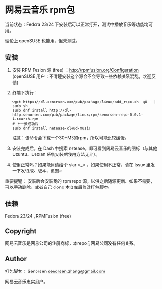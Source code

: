 # 网易云音乐 rpm包
当前状态：Fedora 23/24 下安装后可以正常打开，测试中播放音乐等功能均可用。

理论上 openSUSE 也能用，但未测试。

## 安装
1. 安装 RPM Fusion 源 (free) ：http://rpmfusion.org/Configuration (openSUSE 用户：不清楚安装这个源会不会导致一些依赖关系混乱，欢迎反馈)
2. 终端下执行：
    
    ```
    wget https://dl.senorsen.com/pub/package/linux/add_repo.sh -qO - | sudo sh
    sudo dnf install http://dl-http.senorsen.com/pub/package/linux/rpm/senorsen-repo-0.0.1-1.noarch.rpm
    # 上一步成功后
    sudo dnf install netease-cloud-music
    ```
    注意：该命令会下载一个30+MB的rpm，所以可能比较缓慢。
3. 安装完成后，在 Dash 中搜索 netease，即可看到网易云音乐的图标（与其他 Ubuntu、Debian 系统安装后使用方法无异）。
4. 使用正常吗？如果能用请给个 star >\_< ，如果使用不正常，请在 Issue 里发一下发行版、版本、截图~

重要提醒：
安装后会安装我的 rpm repo 源，以供之后随源更新。如果不需要，可以手动删除，或者自己 clone 本仓库后修改打包脚本。

## 依赖
Fedora 23/24 , RPMFusion (free)
 
## Copyright
网易云音乐是网易公司的注册商标，本repo与网易公司没有任何关系。

## Author
打包脚本： Senorsen <senorsen.zhang@gmail.com>

网易云音乐忠实用户。


